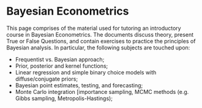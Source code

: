 # Bayesian Econometrics
This page comprises of the material used for tutoring an introductory course in Bayesian Econometrics. The documents discuss theory, present True or False Questions, and contain exercises to practice the principles of Bayesian analysis. In particular, the following subjects are touched upon:
- Frequentist vs. Bayesian approach;
- Prior, posterior and kernel functions;
- Linear regression and simple binary choice models with diffuse/conjugate priors;
- Bayesian point estimates, testing, and forecasting;
- Monte Carlo integration [importance sampling, MCMC methods (e.g. Gibbs sampling, Metropolis-Hastings);
